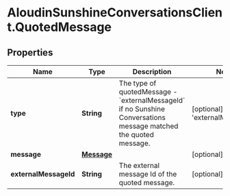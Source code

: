# AloudinSunshineConversationsClient.QuotedMessage

## Properties

Name | Type | Description | Notes
------------ | ------------- | ------------- | -------------
**type** | **String** | The type of quotedMessage - &#x60;externalMessageId&#x60; if no Sunshine Conversations message matched the quoted message. | [optional] [default to &#39;externalMessageId&#39;]
**message** | [**Message**](Message.md) |  | [optional] 
**externalMessageId** | **String** | The external message Id of the quoted message. | [optional] 


